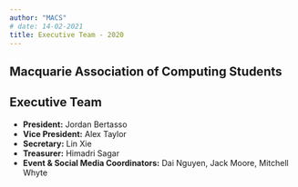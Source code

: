 ```yaml
---
author: "MACS"
# date: 14-02-2021
title: Executive Team -	2020
---
```


## Macquarie Association of Computing Students
## Executive Team
- **President:** Jordan Bertasso
- **Vice President:** Alex Taylor
- **Secretary:** Lin Xie
- **Treasurer:** Himadri Sagar
- **Event & Social Media Coordinators:** Dai Nguyen, Jack Moore, Mitchell Whyte